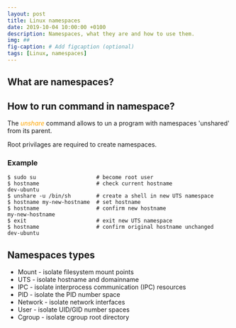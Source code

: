 ```yaml
---
layout: post
title: Linux namespaces
date: 2019-10-04 10:00:00 +0100
description: Namespaces, what they are and how to use them.
img: ##
fig-caption: # Add figcaption (optional)
tags: [Linux, namespaces]
---
```


## What are namespaces?


## How to run command in namespace?

The <i style="color:orange">unshare</i> command allows to un a program with namespaces 'unshared' from its parent.

Root privilages are required to create namespaces.

### Example 

```
$ sudo su                   # become root user
$ hostname                  # check current hostname
dev-ubuntu  
$ unshare -u /bin/sh        # create a shell in new UTS namespace
$ hostname my-new-hostname  # set hostname
$ hostname                  # confirm new hostname
my-new-hostname  
$ exit                      # exit new UTS namespace
$ hostname                  # confirm original hostname unchanged
dev-ubuntu
```

## Namespaces types

+ Mount - isolate filesystem mount points
+ UTS - isolate hostname and domainname
+ IPC - isolate interprocess communication (IPC) resources
+ PID - isolate the PID number space
+ Network - isolate network interfaces
+ User - isolate UID/GID number spaces
+ Cgroup - isolate cgroup root directory




